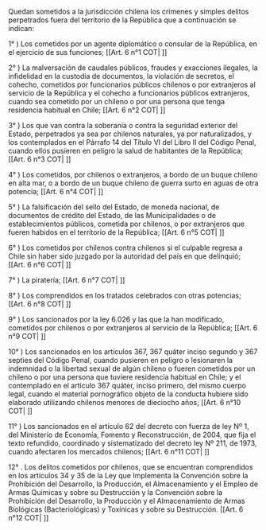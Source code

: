 Quedan sometidos a la jurisdicción chilena los crímenes y simples delitos perpetrados fuera del territorio de la República que a continuación se indican:

1° ) Los cometidos por un agente diplomático o consular de la República, en el ejercicio de sus funciones; [[Art. 6 n°1 COT| ]]

2° ) La malversación de caudales públicos, fraudes y exacciones ilegales, la infidelidad en la custodia de documentos, la violación de secretos, el cohecho, cometidos por funcionarios públicos chilenos o por extranjeros al servicio de la República y el cohecho a funcionarios públicos extranjeros, cuando sea cometido por un chileno o por una persona que tenga residencia habitual en Chile; [[Art. 6 n°2 COT| ]]

3° ) Los que van contra la soberanía o contra la seguridad exterior del Estado, perpetrados ya sea por chilenos naturales, ya por naturalizados, y los contemplados en el Párrafo 14 del Título VI del Libro II del Código Penal, cuando ellos pusieren en peligro la salud de habitantes de la República; [[Art. 6 n°3 COT| ]]

4° ) Los cometidos, por chilenos o extranjeros, a bordo de un buque chileno en alta mar, o a bordo de un buque chileno de guerra surto en aguas de otra potencia; [[Art. 6 n°4 COT| ]]

5° ) La falsificación del sello del Estado, de moneda nacional, de documentos de crédito del Estado, de las Municipalidades o de establecimientos públicos, cometida por chilenos, o por extranjeros que fueren habidos en el territorio de la República; [[Art. 6 n°5 COT| ]]

6° ) Los cometidos por chilenos contra chilenos si el culpable regresa a Chile sin haber sido juzgado por la autoridad del país en que delinquió; [[Art. 6 n°6 COT| ]]

7° ) La piratería; [[Art. 6 n°7 COT| ]]

8° ) Los comprendidos en los tratados celebrados con otras potencias; [[Art. 6 n°8 COT| ]]

9° ) Los sancionados por la ley 6.026 y las que la han modificado, cometidos por chilenos o por extranjeros al servicio de la República; [[Art. 6 n°9 COT| ]]

10° ) Los sancionados en los artículos 367, 367 quáter inciso segundo y 367 septies del Código Penal, cuando pusieren en peligro o lesionaren la indemnidad o la libertad sexual de algún chileno o fueren cometidos por un chileno o por una persona que tuviere residencia habitual en Chile; y el contemplado en el artículo 367 quáter, inciso primero, del mismo cuerpo legal, cuando el material pornográfico objeto de la conducta hubiere sido elaborado utilizando chilenos menores de dieciocho años; [[Art. 6 n°10 COT| ]]

11° ) Los sancionados en el artículo 62 del decreto con fuerza de ley Nº 1, del Ministerio de Economía, Fomento y Reconstrucción, de 2004, que fija el texto refundido, coordinado y sistematizado del decreto ley Nº 211, de 1973, cuando afectaren los mercados chilenos; [[Art. 6 n°11 COT| ]]

12° . Los delitos cometidos por chilenos, que se encuentran comprendidos en los artículos 34 y 35 de la Ley que Implementa la Convención sobre la Prohibición del Desarrollo, la Producción, el Almacenamiento y el Empleo de Armas Químicas y sobre su Destrucción y la Convención sobre la Prohibición del Desarrollo, la Producción y el Almacenamiento de Armas Biológicas (Bacteriológicas) y Toxínicas y sobre su Destrucción. [[Art. 6 n°12 COT| ]]